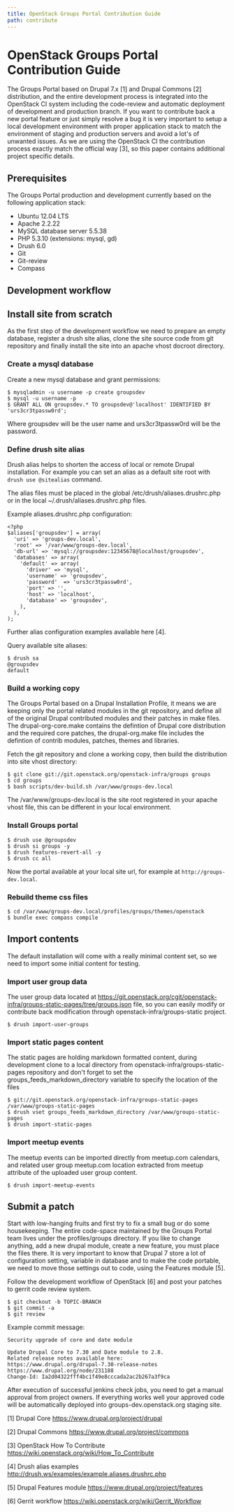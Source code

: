 ```yaml
---
title: OpenStack Groups Portal Contribution Guide
path: contribute
---
```



OpenStack Groups Portal Contribution Guide
=============================================

The Groups Portal based on Drupal 7.x [1] and Drupal Commons [2] distribution, and
the entire development process is integrated into the OpenStack CI system
including the code-review and automatic deployment of development and production
branch. If you want to contribute back a new portal feature or just simply
resolve a bug it is very important to setup a local development environment
with proper application stack to match the environment of staging and production
servers and avoid a lot's of unwanted issues. As we are using the OpenStack CI
the contribution process exactly match the official way [3], so this paper contains
additional project specific details.

Prerequisites
-------------

The Groups Portal production and development currently based on the following
application stack:

- Ubuntu 12.04 LTS
- Apache 2.2.22
- MySQL database server 5.5.38
- PHP 5.3.10 (extensions: mysql, gd)
- Drush 6.0
- Git
- Git-review
- Compass

Development workflow
--------------------

## Install site from scratch ##

As the first step of the development workflow we need to prepare an empty
database, register a drush site alias, clone the site source code from
git repository and finally install the site into an apache vhost docroot
directory.

### Create a mysql database ###

Create a new mysql database and grant permissions:

    $ mysqladmin -u username -p create groupsdev
    $ mysql -u username -p
    $ GRANT ALL ON groupsdev.* TO groupsdev@'localhost' IDENTIFIED BY 'urs3cr3tpassw0rd';

Where groupsdev will be the user name and urs3cr3tpassw0rd will be the password.

### Define drush site alias ###

Drush alias helps to shorten the access of local or remote Drupal installation.
For example you can set an alias as a default site root with `drush use @sitealias`
command.

The alias files must be placed in the global /etc/drush/aliases.drushrc.php or
in the local ~/.drush/aliases.drushrc.php files.

Example aliases.drushrc.php configuration:

    <?php
    $aliases['groupsdev'] = array(
      'uri' => 'groups-dev.local',
      'root' => '/var/www/groups-dev.local',
      'db-url' => 'mysql://groupsdev:12345678@localhost/groupsdev',
      'databases' => array(
        'default' => array(
          'driver' => 'mysql',
          'username' => 'groupsdev',
          'password'  => 'urs3cr3tpassw0rd',
          'port' => '',
          'host' => 'localhost',
          'database' => 'groupsdev',
        ),
      ),
    );

Further alias configuration examples available here [4].

Query available site aliases:

    $ drush sa
    @groupsdev
    default

### Build a working copy ###

The Groups Portal based on a Drupal Installation Profile, it means we are
keeping only the portal related modules in the git repository, and define all
of the original Drupal contributed modules and their patches in make files. The
drupal-org-core.make contains the defintion of Drupal core distribution and the
required core patches, the drupal-org.make file includes the defintion of
contrib modules, patches, themes and libraries.

Fetch the git repository and clone a working copy, then build the distribution
into site vhost directory:

    $ git clone git://git.openstack.org/openstack-infra/groups groups
    $ cd groups
    $ bash scripts/dev-build.sh /var/www/groups-dev.local

The /var/www/groups-dev.local is the site root registered in your apache
vhost file, this can be different in your local environment.

### Install Groups portal ###

    $ drush use @groupsdev
    $ drush si groups -y
    $ drush features-revert-all -y
    $ drush cc all

Now the portal available at your local site url, for example at
`http://groups-dev.local`.

### Rebuild theme css files ###

    $ cd /var/www/groups-dev.local/profiles/groups/themes/openstack
    $ bundle exec compass compile

## Import contents ##

The default installation will come with a really minimal content set, so
we need to import some initial content for testing.

### Import user group data ###

The user group data located at https://git.openstack.org/cgit/openstack-infra/groups-static-pages/tree/groups.json file, so you can easily modify or contribute back modification
through openstack-infra/groups-static project.

    $ drush import-user-groups

### Import static pages content ###

The static pages are holding markdown formatted content, during development
clone to a local directory from openstack-infra/groups-static-pages repository
and don't forget to set the groups_feeds_markdown_directory variable to
specify the location of the files

    $ git://git.openstack.org/openstack-infra/groups-static-pages /var/www/groups-static-pages
    $ drush vset groups_feeds_markdown_directory /var/www/groups-static-pages
    $ drush import-static-pages

### Import meetup events ###

The meetup events can be imported directly from meetup.com calendars, and
related user group meetup.com location extracted from meetup attribute of the
uploaded user group content.

    $ drush import-meetup-events

## Submit a patch ##

Start with low-hanging fruits and first try to fix a small bug or
do some housekeeping. The entire code-space maintained by the Groups
Portal team lives under the profiles/groups directory. If you like
to change anything, add a new drupal module, create a new feature,
you must place the files there. It is very important to know that
Drupal 7 store a lot of configuration setting, variable in database
and to make the code portable, we need to move those settings out
to code, using the Features module [5].

Follow the development workflow of OpenStack [6] and post
your patches to gerrit code review system.

    $ git checkout -b TOPIC-BRANCH
    $ git commit -a
    $ git review

Example commit message:

    Security upgrade of core and date module
    
    Update Drupal Core to 7.30 and Date module to 2.8.
    Related release notes available here:
    https://www.drupal.org/drupal-7.30-release-notes
    https://www.drupal.org/node/231188
    Change-Id: Ia2d04322fff4bc1f49e8cccada2ac2b267a3f9ca

After execution of successful jenkins check jobs, you need to get a
manual approval from project owners. If everything works well your
approved code will be automatically deployed into
groups-dev.openstack.org staging site.

[1] Drupal Core
https://www.drupal.org/project/drupal

[2] Drupal Commons
https://www.drupal.org/project/commons

[3] OpenStack How To Contribute
https://wiki.openstack.org/wiki/How_To_Contribute

[4] Drush alias examples
http://drush.ws/examples/example.aliases.drushrc.php

[5] Drupal Features module
https://www.drupal.org/project/features

[6] Gerrit workflow
https://wiki.openstack.org/wiki/Gerrit_Workflow
